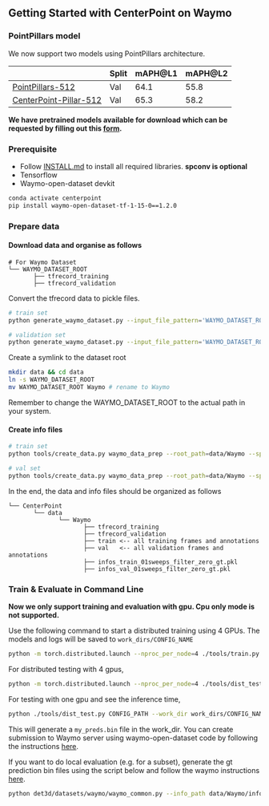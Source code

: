 ## Getting Started with CenterPoint on Waymo

### PointPillars model 

We now support two models using PointPillars architecture. 

|         |  Split  |  mAPH@L1 |mAPH@L2   | 
|---------|---------|---------|--------|
| [PointPillars-512](../configs/point_pillars/waymo_pp_car_large.py)  |  Val    |  64.1   |  55.8|  
| [CenterPoint-Pillar-512](../configs/centerpoint/waymo_centerpoint_pp_car_large.py)  |  Val    |  65.3   | 58.2 |

**We have pretrained models available for download which can be requested by filling out this [form](https://forms.gle/2q2APSAtfmaFJme79).**

### Prerequisite 

- Follow [INSTALL.md](INSTALL.md) to install all required libraries. **spconv is optional**
- Tensorflow 
- Waymo-open-dataset devkit

```bash
conda activate centerpoint 
pip install waymo-open-dataset-tf-1-15-0==1.2.0 
```

### Prepare data

#### Download data and organise as follows

```
# For Waymo Dataset         
└── WAYMO_DATASET_ROOT
       ├── tfrecord_training       
       ├── tfrecord_validation        
```

Convert the tfrecord data to pickle files.

```bash
# train set 
python generate_waymo_dataset.py --input_file_pattern='WAYMO_DATASET_ROOT/tfrecord_training/segment-*.tfrecord'  --output_filebase='WAYMO_DATASET_ROOT/train/'

# validation set 
python generate_waymo_dataset.py --input_file_pattern='WAYMO_DATASET_ROOT/tfrecord_validation/segment-*.tfrecord'  --output_filebase='WAYMO_DATASET_ROOT/val/'
```

Create a symlink to the dataset root 
```bash
mkdir data && cd data
ln -s WAYMO_DATASET_ROOT 
mv WAYMO_DATASET_ROOT Waymo # rename to Waymo
```
Remember to change the WAYMO_DATASET_ROOT to the actual path in your system. 


#### Create info files

```bash
# train set 
python tools/create_data.py waymo_data_prep --root_path=data/Waymo --split train --nsweeps=1

# val set 
python tools/create_data.py waymo_data_prep --root_path=data/Waymo --split val --nsweeps=1
```

In the end, the data and info files should be organized as follows

```
└── CenterPoint
       └── data    
              └── Waymo 
                     ├── tfrecord_training       
                     ├── tfrecord_validation
                     ├── train <-- all training frames and annotations 
                     ├── val   <-- all validation frames and annotations 
                     ├── infos_train_01sweeps_filter_zero_gt.pkl
                     ├── infos_val_01sweeps_filter_zero_gt.pkl
```

### Train & Evaluate in Command Line

**Now we only support training and evaluation with gpu. Cpu only mode is not supported.**

Use the following command to start a distributed training using 4 GPUs. The models and logs will be saved to ```work_dirs/CONFIG_NAME``` 

```bash
python -m torch.distributed.launch --nproc_per_node=4 ./tools/train.py CONFIG_PATH
```

For distributed testing with 4 gpus,

```bash
python -m torch.distributed.launch --nproc_per_node=4 ./tools/dist_test.py CONFIG_PATH --work_dir work_dirs/CONFIG_NAME --checkpoint work_dirs/CONFIG_NAME/latest.pth 
```

For testing with one gpu and see the inference time,

```bash
python ./tools/dist_test.py CONFIG_PATH --work_dir work_dirs/CONFIG_NAME --checkpoint work_dirs/CONFIG_NAME/latest.pth --speed_test 
```

This will generate a `my_preds.bin` file in the work_dir. You can create submission to Waymo server using waymo-open-dataset code by following the instructions [here](https://github.com/waymo-research/waymo-open-dataset/blob/master/docs/quick_start.md).  

If you want to do local evaluation (e.g. for a subset), generate the gt prediction bin files using the script below and follow the waymo instructions [here](https://github.com/waymo-research/waymo-open-dataset/blob/master/docs/quick_start.md).

```bash
python det3d/datasets/waymo/waymo_common.py --info_path data/Waymo/infos_val_01sweeps_filter_zero_gt.pkl  --gt 
```
